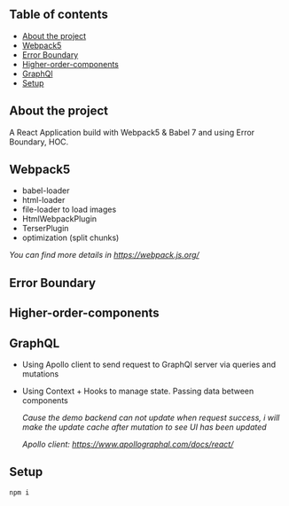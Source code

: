 ## Table of contents

- [About the project](#about-the-project)
- [Webpack5](#webpack5)
- [Error Boundary](#error-boundary)
- [Higher-order-components](#higher-order-components)
- [GraphQl](#graphql)
- [Setup](#setup)

## About the project

A React Application build with Webpack5 &amp; Babel 7 and using Error Boundary, HOC.

## Webpack5

- babel-loader
- html-loader
- file-loader to load images
- HtmlWebpackPlugin
- TerserPlugin
- optimization (split chunks)

_You can find more details in https://webpack.js.org/_

## Error Boundary

## Higher-order-components

## GraphQL

- Using Apollo client to send request to GraphQl server via queries and mutations
- Using Context + Hooks to manage state. Passing data between components

  _Cause the demo backend can not update when request success, i will make the update cache after mutation to see UI has been updated_

  _Apollo client: https://www.apollographql.com/docs/react/_

## Setup

```sh
npm i
```

